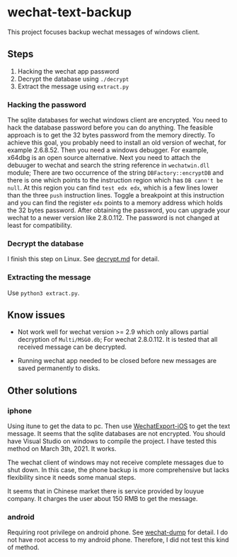 # wechat-text-backup
This project focuses backup wechat messages of windows client.

## Steps
1. Hacking the wechat app password
2. Decrypt the database using `./decrypt`
3. Extract the message using `extract.py`

### Hacking the password
The sqlite databases for wechat windows client are encrypted. You need to hack the database password before you can do anything. The feasible approach is to get the 32 bytes password from the memory directly. To achieve this goal, you probably need to install an old version of wechat, for example 2.6.8.52. Then you need a windows debugger. For example, x64dbg is
an open source alternative. Next you need to attach the debuuger to wechat and search the string reference in
`wechatwin.dll` module; There are two occurrence of the string `DBFactory::encryptDB` and there is one which points to the
instruction region which has `DB cann't be null`. At this region you can find `test edx edx`, which is a few lines lower than
the three `push` instruction lines. Toggle a breakpoint at this instruction and you can find the register `edx` points to a
memory address which holds the 32 bytes password. After obtaining the password, you can upgrade
your wechat to a newer version like 2.8.0.112. The password is not changed at least for compatibility.
### Decrypt the database
I finish this step on Linux. See [decrypt.md](./decrypt.md) for detail.
### Extracting the message
Use `python3 extract.py`.

## Know issues
* Not work well for wechat version >= 2.9 which only allows partial decryption of `Multi/MSG0.db`; For wechat 2.8.0.112. It is tested that all received message can be decrypted.

* Running wechat app needed to be closed before new messages are saved permanently to disks.


## Other solutions
### iphone
Using itune to get the data to pc. Then use [WechatExport-iOS](https://github.com/stomakun/WechatExport-iOS/pull/12) to get the text message. It seems that the sqlite databases are not encrypted. You should have Visual Studio on windows to
compile the project. I have tested this method on March 3th, 2021. It works.

The wechat client of windows may not receive complete messages due to shut down. In this case, the phone backup is
more comprehensive but lacks flexibility since it needs some manual steps.

It seems that in Chinese market there is service provided by louyue company. It charges the user about 150 RMB to get the message.
### android
Requiring root privilege on android phone.
See [wechat-dump](https://github.com/ppwwyyxx/wechat-dump) for detail.
I do not have root access to my android phone. Therefore, I did not test this
kind of method.